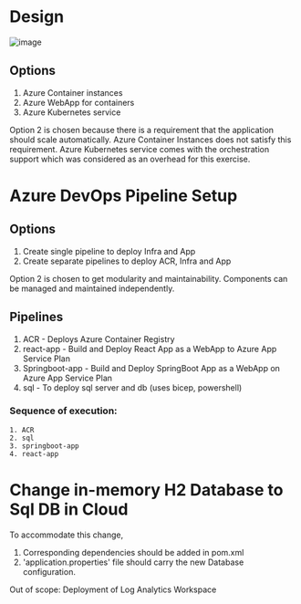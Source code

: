 # Design

![image](https://github.com/niks29986/DevOps-Assignment-1/assets/41285689/d0174339-cde3-4ac0-afbf-41c1cec4981e)

## Options

1. Azure Container instances
2. Azure WebApp for containers
3. Azure Kubernetes service

Option 2 is chosen because there is a requirement that the application should scale automatically. Azure Container Instances does not satisfy this requirement. Azure Kubernetes service comes with the orchestration support which was considered as an overhead for this exercise.

# Azure DevOps Pipeline Setup

## Options

1. Create single pipeline to deploy Infra and App
2. Create separate pipelines to deploy ACR, Infra and App

Option 2 is chosen to get modularity and maintainability. Components can be managed and maintained independently.

## Pipelines
1. ACR - Deploys Azure Container Registry
2. react-app - Build and Deploy React App as a WebApp to Azure App Service Plan
3. Springboot-app - Build and Deploy SpringBoot App as a WebApp on Azure App Service Plan
4. sql - To deploy sql server and db (uses bicep, powershell)

### Sequence of execution:
    1. ACR
    2. sql
    3. springboot-app
    4. react-app

# Change in-memory H2 Database to Sql DB in Cloud

To accommodate this change,

1. Corresponding dependencies should be added in pom.xml 
2. 'application.properties' file should carry the new Database configuration.


Out of scope: Deployment of Log Analytics Workspace

